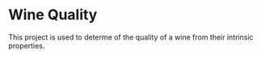 # Wine Quality
This project is used to determe of the quality of a wine from their intrinsic properties.
